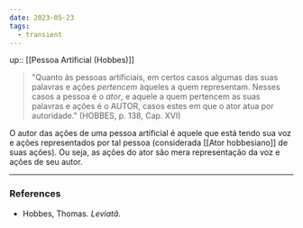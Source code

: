 ```yaml
---
date: 2023-05-23
tags:
  - transient
---
```

up:: [[Pessoa Artificial (Hobbes)]]

> "Quanto às pessoas artificiais, em certos casos algumas das suas palavras e ações *pertencem* àqueles a quem representam.
> Nesses casos a pessoa é o *ator*, e aquele a quem pertencem as suas palavras e ações é o AUTOR, casos estes em que o ator atua por autoridade." (HOBBES, p. 138, Cap. XVI)

O autor das ações de uma pessoa artificial é aquele que está tendo sua voz e ações representados por tal pessoa (considerada [[Ator hobbesiano]] de suas ações). Ou seja, as ações do ator são mera representação da voz e ações de seu autor.

---
### References
- Hobbes, Thomas. _Leviatã_.